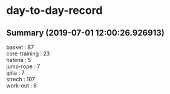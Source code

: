 # day-to-day-record  
## Summary  (2019-07-01 12:00:26.926913)  
basket : 87  
core-training : 23  
hatena : 5  
jump-rope : 7  
qiita : 7  
strech : 107  
work-out : 8  
